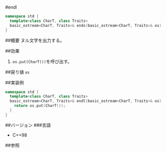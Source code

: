#endl
```cpp
namespace std {
  template<class CharT, class Traits>
  basic_ostream<CharT, Traits>& ends(basic_ostream<CharT, Traits>& os);
}
```

##概要
ヌル文字を出力する。

##効果
1. `os.put(CharT())`を呼び出す。

##戻り値
`os`

##実装例
```cpp
namespace std {
  template<class CharT, class Traits>
  basic_ostream<CharT, Traits>& endl(basic_ostream<CharT, Traits>& os) {
    return os.put(CharT());
  }
}
```

##バージョン
###言語
- C++98

##参照
